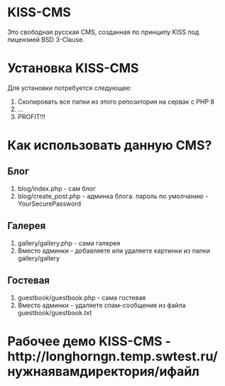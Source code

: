 <h1>KISS-CMS</h1>
<p>Это свободная русская CMS, созданная по принципу KISS под лицензией BSD 3-Clause.</p>
<h1>Установка KISS-CMS</h1>
<p>Для установки потребуется следующее: </p>
<ol>
  <li>Скопировать все папки из этого репозитория на сервак с PHP 8</li>
  <li>...</li>
  <li>PROFIT!!!</li>
</ol>
<h1>Как использовать данную CMS?</h1>
<h2> Блог </h2>
<ol>
  <li>blog/index.php - сам блог</li>
  <li>blog/create_post.php - админка блога. пароль по умолчанию - YourSecurePassword</li>
</ol>
<h2> Галерея </h2>
<ol>
  <li>gallery/gallery.php - сама галерея</li>
  <li>Вместо админки - добавляете или удаляете картинки из папки gallery/gallery</li>
</ol>
<h2> Гостевая </h2>
<ol>
  <li>guestbook/guestbook.php - сама гостевая</li>
  <li>Вместо админки - удаляете спам-сообщения из файла guestbook/guestbook.txt</li>
</ol>
<h1>Рабочее демо KISS-CMS - http://longhorngn.temp.swtest.ru/нужнаявамдиректория/ифайл</h1>
